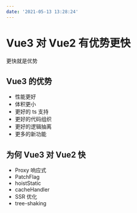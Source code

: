 ```yaml
---
date: '2021-05-13 13:28:24'
---
```


# Vue3 对 Vue2 有优势更快

更快就是优势

## Vue3 的优势

- 性能更好
- 体积更小
- 更好的 ts 支持
- 更好的代码组织
- 更好的逻辑抽离
- 更多的新功能

## 为何 Vue3 对 Vue2 快

- Proxy 响应式
- PatchFlag
- hoistStatic
- cacheHandler
- SSR 优化
- tree-shaking
